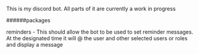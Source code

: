 This is my discord bot. All parts of it are currently a work in progress

######packages

reminders - This should allow the bot to be used to set reminder messages. At the designated time it will @ the user and other selected users or roles and display a message